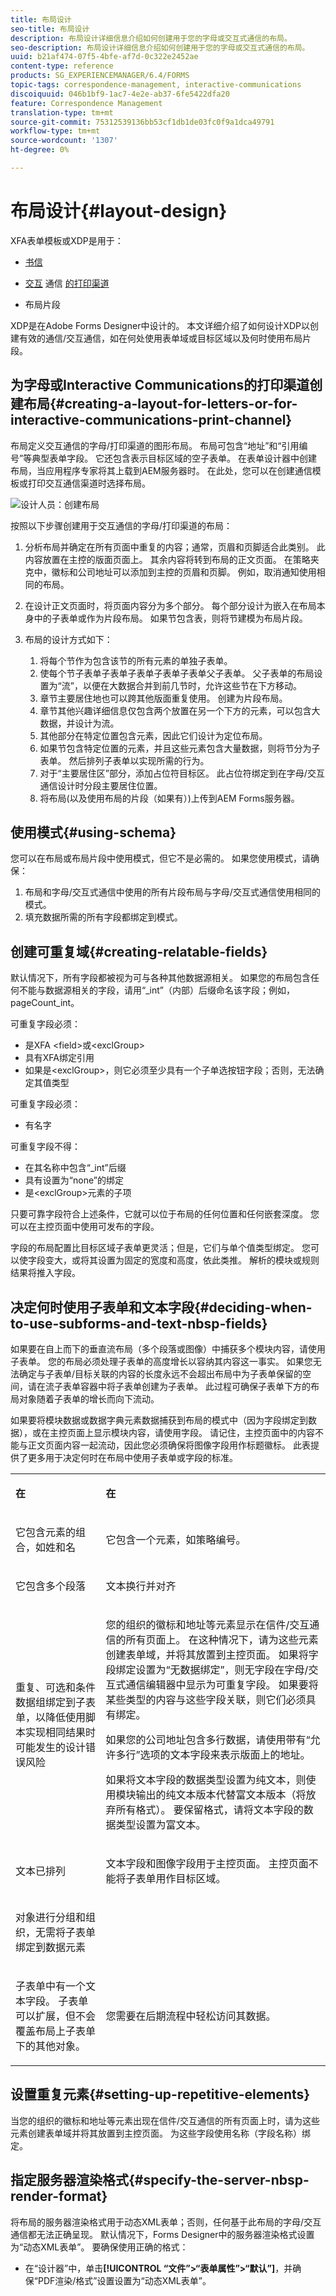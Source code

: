 ```yaml
---
title: 布局设计
seo-title: 布局设计
description: 布局设计详细信息介绍如何创建用于您的字母或交互式通信的布局。
seo-description: 布局设计详细信息介绍如何创建用于您的字母或交互式通信的布局。
uuid: b21af474-07f5-4bfe-af7d-0c322e2452ae
content-type: reference
products: SG_EXPERIENCEMANAGER/6.4/FORMS
topic-tags: correspondence-management, interactive-communications
discoiquuid: 046b1bf9-1ac7-4e2e-ab37-6fe5422dfa20
feature: Correspondence Management
translation-type: tm+mt
source-git-commit: 75312539136bb53cf1db1de03fc0f9a1dca49791
workflow-type: tm+mt
source-wordcount: '1307'
ht-degree: 0%

---
```



# 布局设计{#layout-design}

XFA表单模板或XDP是用于：

* [书信](/help/forms/using/create-letter.md)
* [交互](/help/forms/using/web-channel-print-channel.md#printchannel) 通信 [的打印渠道](/help/forms/using/interactive-communications-overview.md)

* 布局片段

XDP是在Adobe Forms Designer中设计的。 本文详细介绍了如何设计XDP以创建有效的通信/交互通信，如在何处使用表单域或目标区域以及何时使用布局片段。

## 为字母或Interactive Communications的打印渠道创建布局{#creating-a-layout-for-letters-or-for-interactive-communications-print-channel}

布局定义交互通信的字母/打印渠道的图形布局。 布局可包含“地址”和“引用编号”等典型表单字段。 它还包含表示目标区域的空子表单。 在表单设计器中创建布局，当应用程序专家将其上载到AEM服务器时。 在此处，您可以在创建通信模板或打印交互通信渠道时选择布局。

![设计人员：创建布局](assets/claimsubrogationlayout.png)

按照以下步骤创建用于交互通信的字母/打印渠道的布局：

1. 分析布局并确定在所有页面中重复的内容；通常，页眉和页脚适合此类别。 此内容放置在主控的版面页面上。 其余内容将转到布局的正文页面。 在策略夹克中，徽标和公司地址可以添加到主控的页眉和页脚。 例如，取消通知使用相同的布局。
1. 在设计正文页面时，将页面内容分为多个部分。 每个部分设计为嵌入在布局本身中的子表单或作为片段布局。 如果节包含表，则将节建模为布局片段。
1. 布局的设计方式如下：

   1. 将每个节作为包含该节的所有元素的单独子表单。
   1. 使每个节子表单子表单子表单子表单子表单父子表单。 父子表单的布局设置为“流”，以便在大数据合并到前几节时，允许这些节在下方移动。
   1. 章节主要居住地也可以跨其他版面重复使用。 创建为片段布局。
   1. 章节其他兴趣详细信息仅包含两个放置在另一个下方的元素，可以包含大数据，并设计为流。
   1. 其他部分在特定位置包含元素，因此它们设计为定位布局。
   1. 如果节包含特定位置的元素，并且这些元素包含大量数据，则将节分为子表单。 然后排列子表单以实现所需的行为。
   1. 对于“主要居住区”部分，添加占位符目标区。 此占位符绑定到在字母/交互通信设计时分段主要居住位置。
   1. 将布局(以及使用布局的片段（如果有）)上传到AEM Forms服务器。

## 使用模式{#using-schema}

您可以在布局或布局片段中使用模式，但它不是必需的。 如果您使用模式，请确保：

1. 布局和字母/交互式通信中使用的所有片段布局与字母/交互式通信使用相同的模式。
1. 填充数据所需的所有字段都绑定到模式。

## 创建可重复域{#creating-relatable-fields}

默认情况下，所有字段都被视为可与各种其他数据源相关。 如果您的布局包含任何不能与数据源相关的字段，请用“_int”（内部）后缀命名该字段；例如，pageCount_int。

可重复字段必须：

* 是XFA &lt;field>或&lt;exclGroup>
* 具有XFA绑定引用
* 如果是&lt;exclGroup>，则它必须至少具有一个子单选按钮字段；否则，无法确定其值类型

可重复字段必须：

* 有名字

可重复字段不得：

* 在其名称中包含“_int”后缀
* 具有设置为“none”的绑定
* 是&lt;exclGroup>元素的子项

只要可靠字段符合上述条件，它就可以位于布局的任何位置和任何嵌套深度。 您可以在主控页面中使用可发布的字段。

字段的布局配置比目标区域子表单更灵活；但是，它们与单个值类型绑定。 您可以使字段变大，或将其设置为固定的宽度和高度，依此类推。 解析的模块或规则结果将推入字段。

## 决定何时使用子表单和文本字段{#deciding-when-to-use-subforms-and-text-nbsp-fields}

如果要在自上而下的垂直流布局（多个段落或图像）中捕获多个模块内容，请使用子表单。 您的布局必须处理子表单的高度增长以容纳其内容这一事实。 如果您无法确定与子表单/目标关联的内容的长度永远不会超出布局中为子表单保留的空间，请在流子表单容器中将子表单创建为子表单。 此过程可确保子表单下方的布局对象随着子表单的增长而向下流动。

如果要将模块数据或数据字典元素数据捕获到布局的模式中（因为字段绑定到数据），或在主控页面上显示模块内容，请使用字段。 请记住，主控页面中的内容不能与正文页面内容一起流动，因此您必须确保将图像字段用作标题徽标。 此表提供了更多用于决定何时在布局中使用子表单或字段的标准。

<table> 
 <tbody> 
  <tr> 
   <td><p><strong>在</strong></p> </td> 
   <td><p><strong>在</strong></p> </td> 
  </tr> 
  <tr> 
   <td><p>它包含元素的组合，如姓和名</p> </td> 
   <td><p>它包含一个元素，如策略编号。</p> </td> 
  </tr> 
  <tr> 
   <td><p>它包含多个段落</p> </td> 
   <td><p>文本换行并对齐</p> </td> 
  </tr> 
  <tr> 
   <td><p>重复、可选和条件数据组绑定到子表单，以降低使用脚本实现相同结果时可能发生的设计错误风险</p> </td> 
   <td><p>您的组织的徽标和地址等元素显示在信件/交互通信的所有页面上。 在这种情况下，请为这些元素创建表单域，并将其放置到主控页面。 如果将字段绑定设置为“无数据绑定”，则无字段在字母/交互式通信编辑器中显示为可重复字段。 如果要将某些类型的内容与这些字段关联，则它们必须具有绑定。</p> <p>如果您的公司地址包含多行数据，请使用带有“允许多行”选项的文本字段来表示版面上的地址。</p> <p>如果将文本字段的数据类型设置为纯文本，则使用模块输出的纯文本版本代替富文本版本（将放弃所有格式）。 要保留格式，请将文本字段的数据类型设置为富文本。</p> </td> 
  </tr> 
  <tr> 
   <td><p>文本已排列</p> </td> 
   <td><p>文本字段和图像字段用于主控页面。 主控页面不能将子表单用作目标区域。</p> </td> 
  </tr> 
  <tr> 
   <td><p>对象进行分组和组织，无需将子表单绑定到数据元素</p> </td> 
   <td><p> </p> </td> 
  </tr> 
  <tr> 
   <td><p>子表单中有一个文本字段。 子表单可以扩展，但不会覆盖布局上子表单下的其他对象。</p> </td> 
   <td><p>您需要在后期流程中轻松访问其数据。</p> </td> 
  </tr> 
 </tbody> 
</table>

## 设置重复元素{#setting-up-repetitive-elements}

当您的组织的徽标和地址等元素出现在信件/交互通信的所有页面上时，请为这些元素创建表单域并将其放置到主控页面。 为这些字段使用名称（字段名称）绑定。

## 指定服务器渲染格式{#specify-the-server-nbsp-render-format}

将布局的服务器渲染格式用于动态XML表单；否则，任何基于此布局的字母/交互通信都无法正确呈现。 默认情况下，Forms Designer中的服务器渲染格式设置为“动态XML表单”。 要确保使用正确的格式：

* 在“设计器”中，单击&#x200B;**[!UICONTROL “文件”>“表单属性”>“默认”]**，并确保“PDF渲染/格式”设置设置为“动态XML表单”。

